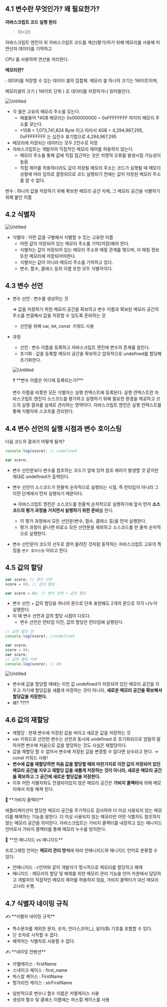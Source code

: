 ## 4.1 변수란 무엇인가? 왜 필요한가?

**자바스크립트 코드 실행 원리**

> 10+20
> 

자바스크립트 엔진이 위 자바스크립트 코드를 계산(평가)하기 위해 메모리를 사용해 피연산자 데이터를 기억하고

CPU 를 사용하여 연산을 처리한다.

**메모리란?** 

: 데이터를 저장할 수 있는 데이터 셀의 집합체. 메모리 셀 하나의 크기는 1바이트이며, 

메모리셀의 크기 ( 1바이트 단위 ) 로 데이터를 저장하거나 읽어들인다.

![Untitled](https://s3-us-west-2.amazonaws.com/secure.notion-static.com/584ae321-6095-46fa-9db3-6136942c3f6a/Untitled.png)

- 각 셀은 고유의 메모리 주소를 갖는다.
    - 예를들어 *4GB 메모리는 0x000000000 ~ 0xFFFFFFFF 까지의 메모리 주소를 갖는다.
    - *1GB = 1,073,741,824 Byte 이고 따라서 4GB = 4,294,967,295, 0xFFFFFFFF 는 십진수 표기법으로 4,294,967,295
- 메모리에 저장되는 데이터는 모두 2진수로 저장
- 자바스크립트는 개발자의 직접적인 메모리 제어를 허용하지 않는다.
    - 메모리 주소를 통해 값에 직접 접근하는 것은 치명적 오류를 발생시킬 가능성이 높음
    - 직접 제어를 허용하더라도 값이 저장될 메모리 주소는 코드가 실행될 때 메모리 상황에 따라 임의로 결정되므로 코드 실행되기 전에는 값이 저장된 메모리 주소를 알 수 없다.

변수 : 하나의 값을 저장하기 위해 확보한 메모리 공간 자체, 그 메모리 공간을 식별하기 위해 붙인 이름

## 4.2 식별자

![Untitled](https://s3-us-west-2.amazonaws.com/secure.notion-static.com/4ec6baf1-cbb6-4e80-9195-35f491812b6c/Untitled.png)

- 식별자 : 어떤 값을 구별해서 식별할 수 있는 고유한 이름
    - 어떤 값이 저장되어 있는 메모리 주소를 기억(저장)해야 한다.
    - 식별자는 값이 저장되어 있는 메모리 주소와 매핑 관계를 맺으며, 이 매핑 정보 또한 메모리에 저장되어야한다.
    - 식별자는 값이 아니라 메모리 주소를 기억하고 있다.
    - 변수, 함수, 클래스 등의 이름 또한 모두 식별자이다.

## 4.3 변수 선언

- 변수 선언 : 변수를 생성하는 것
    
    ⇒ 값을 저장하기 위한 메모리 공간을 확보하고 변수 이름과 확보된 메모리 공간의 주소를 연결해서 값을 저장할 수 있도록 준비하는 것
    
    - 선언을 위해 var, let, const  키워드 사용
- 과정
    - 선언 : 변수 이름을 등록하고 자바스크립트 엔진에 변수의 존재를 알린다.
    - 초기화 : 값을 등록할 메모리 공간을 확보하고 암묵적으로 undefined를  할당해 초기화한다.
    
    ![Untitled](https://s3-us-west-2.amazonaws.com/secure.notion-static.com/6074e52e-885f-47ff-9970-802a8e0336b8/Untitled.png)
    
    <aside>
    ❓ **변수 이름은 어디에 등록되는가?**
    
    변수 이름을 비롯한 모든 식별자는 실행 컨텍스트에 등록된다. 실행 컨텍스트란 자바스크립트 엔진이 소스코드를 평가하고 실행하기 위해 필요한 환경을 제공하고 코드의 실행 결과를 실제로 관리하는 영역이다. 자바스크립트 엔진은 실행 컨텍스트를 통해 식별자와 스코프를 관리한다.
    
    </aside>
    

## 4.4 변수 선언의 실행 시점과 변수 호이스팅

다음 코드의 결과가 어떻게 될까?

```jsx
console.log(score); // undefined

var score; 
```

- 변수 선언문보다 변수를 참조하는 코드가 앞에 있어 참조 에러가 발생할 것 같지만 제대로 undefined가 출력된다.
- 변수 선언이 소스코드가 한줄씩 순차적으로 실행되는 시점, 즉 런타임이 아니라 그 이전 단계에서 먼저 실행되기 때문이다.
    
    ⇒ 자바스크립트 엔진은 소스코드를 한줄씩 순차적으로 실행하기에 앞서 먼저 **소스코드의 평가 과정을 거치면서 실행하기 위한 준비**를 한다.
    
    - 이 평가 과정에서 모든 선언문(변수, 함수, 클래스 등)을 먼저 실행한다.
    - 평가 과정이 끝나면 비로소 모든 선언문을 제외하고 소스코드를 한 줄씩 순차적으로 실행한다.
- 변수 선언문이 코드의 선두로 끌어 올려진 것처럼 동작하는 자바스크립트 고유의 특징을 `변수 호이스팅` 이라고 한다.

## 4.5 값의 할당

```jsx
var score; // 변수 선언
score = 60; // 값의 할당 

var score = 60; // 변수 선언 + 값의 할당 
```

- 변수 선언 + 값의 할당을 하나의 문으로 단축 표현해도 2개의 문으로 각각 나누어 실행한다.
- 이 때 변수 선언과 값의 할당 시점이 다르다.
    - 변수 선언은 런타임 이전, 값의 할당은 런타임에 실행된다.

```jsx
// 값의 할당 전 
console.log(score); //undefined 

var score;
score = 80;
var score;
// 값의 할당 이후 
console.log(score); // 80
```

![Untitled](https://s3-us-west-2.amazonaws.com/secure.notion-static.com/a2603ffc-4779-4f82-a8b8-9b24c16f8485/Untitled.png)

- 변수에 값을 할당할 때에는 이전 값 undefined가 저장되어 있던 메모리 공간을 지우고 거기에 할당값을 새롭게 저장하는 것이 아니라,
**새로운 메모리 공간을 확보해서 할당값을 저장한다.**
- 왜? ????

## 4.6 값의 재할당

- 재할당 : 현재 변수에 저장된 값을 버리고 새로운 값을 저장하는 것
- var 키워드로 선언한 변수는 선언과 동시에 undefined 로 초기화되므로 엄밀히 말하자면 변수에 처음으로 값을 할당하는 것도 사실은 재할당이다.
- 값을 재할당 할 수 없어서 변수에 저장된 값을 변경할 수 없다면 상수라고 한다. → const 키워드 사용!
- **변수에 값을 재할당하면 처음 값을 할당할 때와 마찬가지로 이전 값이 저장되어 있던 메모리 공간을 지우고 재할당 값을 새롭게 저장하는 것이 아니라, 새로운 메모리 공간을 확보하고 그 공간에 새로운 할당값을 저장한다.**
- 이후 어떤 식별자와도 연결되어있지 않은 메모리 공간은 **가비지 콜렉터**에 의해 메모리에서 자동 해제 된다.

<aside>
📎 **가비지 콜렉터**

애플리케이션이 할당한 메모리 공간을 주기적으로 검사하여 더 이상 사용되지 않는 메모리를 해제하는 기능을 말한다. 더 이상 사용되지 않는 메모리란 어떤 식별자도 참조하지 않는 메모리 공간을 의미한다. 자바스크립트는 가비지 콜렉터를 내장하고 있는 매니지드 언어로서 가비지 콜렉터를 통해 메모리 누수를 방지한다.

</aside>

<aside>
📎 **언 매니지드 vs 매니지드**

프로그래밍 언어는 **메모리 관리 방식**에 따라 언매니지드와 매니지드 언어로 분류할 수 있다.

- 언매니지드 : c언어와 같이 개발자가 명시적으로 메모리를 할당하고 해제 
- 매니지드 : 메모리의 할당 및 해제를 위한 메모리 관리 기능을 언어 차원에서 담당하고 개발자의 직접적인 메모리 제어를 허용하지 않음, 가비지 콜렉터가 대신 메모리 고나리 수행.

</aside>

## 4.7 식별자 네이밍 규칙

<aside>
✍️ **식별자 네이밍 규칙**

- 특수문자를 제외한 문자, 숫자, 언더스코어(_), 달러($) 기호를 포함할 수 있다.
- 단 숫자로 시작할 수 없다.
- 예약어는 식별자로 사용할 수 없다.
</aside>

<aside>
✍️ **네이밍 컨벤션**

- 카멜케이스 : firstName
- 스네이크 케이스 : first_name
- 파스칼 케이스 : FirstName
- 헝가리언 케이스 : strFirstName
</aside>

- 일반적으로 변수나 함수 이름은 카멜케이스 사용
- 생성자 함수 및 클래스 이름에는 파스칼 케이스를 사용
